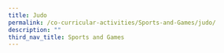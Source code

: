 ```yaml
---
title: Judo
permalink: /co-curricular-activities/Sports-and-Games/judo/
description: ""
third_nav_title: Sports and Games
---
```

